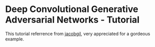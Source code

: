 # Deep Convolutional Generative Adversarial Networks - Tutorial
This tutorial referrence from [jacobgil], very appreciated for a gordeous example.

[jacobgil]: <https://github.com/jacobgil/keras-dcgan>
